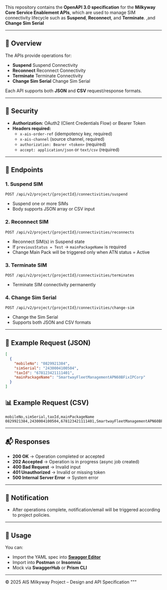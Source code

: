 
This repository contains the **OpenAPI 3.0 specification** for the **Milkyway Core Service Enablement APIs**, which are used to manage SIM connectivity lifecycle such as **Suspend**, **Reconnect**, and **Terminate**. ,and **Change Sim Serial** 

---

## 📌 Overview

The APIs provide operations for:

- **Suspend** Suspend Connectivity
- **Reconnect** Reconnect Connectivity
- **Terminate** Terminate Connectivity  
- **Change Sim Serial**  Change Sim Serial 

Each API supports both **JSON** and **CSV** request/response formats.

---


## 🔑 Security

- **Authorization:** OAuth2 (Client Credentials Flow) or Bearer Token  
- **Headers required:**
  - `x-ais-order-ref` (idempotency key, required)  
  - `x-ais-channel` (source channel, required)  
  - `authorization: Bearer <token>` (required)  
  - `accept: application/json` or `text/csv` (required)  

---

## 🚀 Endpoints

### 1. Suspend SIM
```
POST /api/v2/project/{projectId}/connectivities/suspend
```
- Suspend one or more SIMs  
- Body supports JSON array or CSV input

### 2. Reconnect SIM
```
POST /api/v2/project/{projectId}/connectivities/reconnects
```
- Reconnect SIM(s) in Suspend state  
- If `previousStatus = Test` → `mainPackageName` is required  
- Change Main Pack will be triggered only when ATN status = Active  

### 3. Terminate SIM
```
POST /api/v2/project/{projectId}/connectivities/terminates
```
- Terminate SIM connectivity permanently  

### 4. Change Sim Serial
```
POST /api/v2/project/{projectId}/connectivities/change-sim
```
- Change the Sim Serial  
- Supports both JSON and CSV formats  

---

## 📝 Example Request (JSON)

```json
[
  {
    "mobileNo": "0829921384",
    "simSerial": "2430004100504",
    "taxId": "678123421111401",
    "mainPackageName": "SmartwayFleetManagementAPN60BFixIPCorp"
  }
]
```

## 📊 Example Request (CSV)

```
mobileNo,simSerial,taxId,mainPackageName
0829921384,2430004100504,678123421111401,SmartwayFleetManagementAPN60BFixIPCorp
```

---

## 📬 Responses

- **200 OK** → Operation completed or accepted  
- **202 Accepted** → Operation is in progress (async job created)  
- **400 Bad Request** → Invalid input  
- **401 Unauthorized** → Invalid or missing token  
- **500 Internal Server Error** → System error  

---

## 🔔 Notification

- After operations complete, notification/email will be triggered according to project policies.

---

## 📖 Usage

You can:
- Import the YAML spec into **[Swagger Editor](https://editor.swagger.io)**  
- Import into **Postman** or **Insomnia**  
- Mock via **SwaggerHub** or **Prism CLI**  

---

© 2025 AIS Milkyway Project – Design and API Specification
"""

